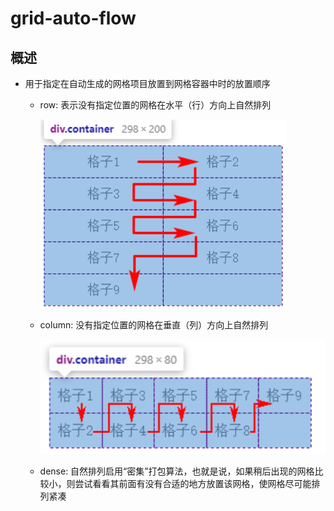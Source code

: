 # grid-auto-flow

## 概述

+ 用于指定在自动生成的网格项目放置到网格容器中时的放置顺序

  + row: 表示没有指定位置的网格在水平（行）方向上自然排列

    ![alt text](images/row.png)

  + column: 没有指定位置的网格在垂直（列）方向上自然排列

    ![alt text](images/column.png)

  + dense: 自然排列启用“密集”打包算法，也就是说，如果稍后出现的网格比较小，则尝试看看其前面有没有合适的地方放置该网格，使网格尽可能排列紧凑
